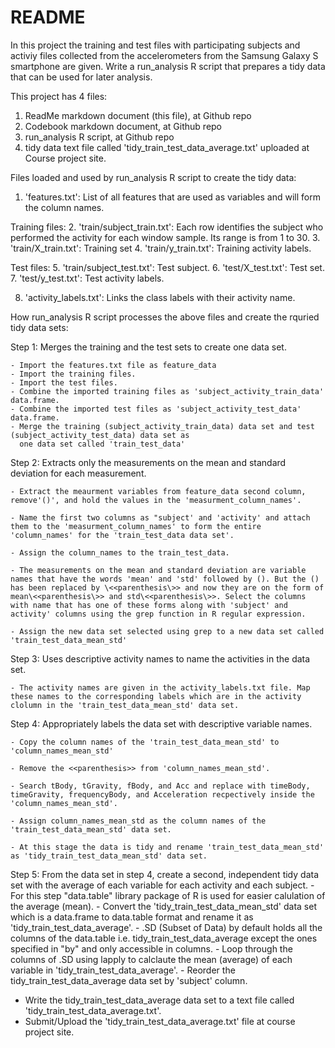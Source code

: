 
README
====================================================

In this project the training and test files with participating subjects and activiy files collected from the accelerometers 
from the Samsung Galaxy S smartphone are given. Write a run_analysis R script that prepares a tidy data that can be used for later analysis.

This project has 4 files:

1. ReadMe markdown document (this file),  at Github repo
2. Codebook markdown document,  at Github repo
3. run_analysis R script, at Github repo
4. tidy data text file called 'tidy_train_test_data_average.txt' uploaded at Course project site. 


Files loaded and used by run_analysis R script to create the tidy data:

 1. 'features.txt': List of all features that are used as variables and will form the column names.
 
 Training files:
 2. 'train/subject_train.txt': Each row identifies the subject who performed the activity for each window sample. 
     Its range is from 1 to 30.
 3. 'train/X_train.txt': Training set
 4. 'train/y_train.txt': Training activity labels.
 
 Test files:
 5. 'train/subject_test.txt': Test subject.
 6. 'test/X_test.txt': Test set.
 7. 'test/y_test.txt': Test activity labels.
 
 8. 'activity_labels.txt': Links the class labels with their activity name.

How run_analysis R script processes the above files and create the rquried tidy data sets:


Step 1: Merges the training and the test sets to create one data set.

	- Import the features.txt file as feature_data
	- Import the training files.
	- Import the test files.
	- Combine the imported training files as 'subject_activity_train_data' data.frame.
	- Combine the imported test files as 'subject_activity_test_data' data.frame.
	- Merge the training (subject_activity_train_data) data set and test (subject_activity_test_data) data set as 
	  one data set called 'train_test_data'

Step 2: Extracts only the measurements on the mean and standard deviation for each measurement.

	- Extract the meaurment variables from feature_data second column, remove'()', and hold the values in the 'measurment_column_names'.

	- Name the first two columns as "subject' and 'activity' and attach them to the 'measurment_column_names' to form the entire 'column_names' for the 'train_test_data data set'.

	- Assign the column_names to the train_test_data.

	- The measurements on the mean and standard deviation are variable names that have the words 'mean' and 'std' followed by (). But the () has been replaced by \<<parenthesis\>> and now they are on the form of mean\<<parenthesis\>> and std\<<parenthesis\>>. Select the columns with name that has one of these forms along with 'subject' and activity' columns using the grep function in R regular expression.

	- Assign the new data set selected using grep to a new data set called 'train_test_data_mean_std'


Step 3: Uses descriptive activity names to name the activities in the data set.

	- The activity names are given in the activity_labels.txt file. Map these names to the corresponding labels which are in the activity clolumn in the 'train_test_data_mean_std' data set.


Step 4: Appropriately labels the data set with descriptive variable names.

	- Copy the column names of the 'train_test_data_mean_std' to 'column_names_mean_std'
	
	- Remove the <<parenthesis>> from 'column_names_mean_std'.

	- Search tBody, tGravity, fBody, and Acc and replace with timeBody, timeGravity, frequencyBody, and Acceleration recpectively inside the 'column_names_mean_std'.

	- Assign column_names_mean_std as the column names of the 'train_test_data_mean_std' data set.

	- At this stage the data is tidy and rename 'train_test_data_mean_std' as 'tidy_train_test_data_mean_std' data set.


Step 5: From the data set in step 4, create a second, independent tidy data set with the average of each variable for each activity and each subject.
	- For this step "data.table" library package of R is used for easier calulation of the average (mean).
	- Convert the 'tidy_train_test_data_mean_std' data set which is a data.frame to data.table format and rename it 
	  as 'tidy_train_test_data_average'.
	- .SD (Subset of Data) by default holds all the columns of the data.table i.e. tidy_train_test_data_average except 
	  the ones specified in "by" and only accessible in columns. 
	- Loop through the columns of .SD using lapply to calclaute the mean (average) of each variable 
	  in 'tidy_train_test_data_average'.
	- Reorder the tidy_train_test_data_average data set by 'subject' column.
  - Write the tidy_train_test_data_average data set to a text file called 'tidy_train_test_data_average.txt'.
  - Submit/Upload the 'tidy_train_test_data_average.txt' file at course project site.
